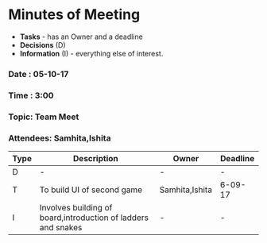 # Minutes of Meeting

* **Tasks** - has an Owner and a deadline
* **Decisions** (D)
* **Information** (I) - everything else of interest.
 
### Date : 05-10-17
### Time : 3:00
### Topic: Team Meet
### Attendees: Samhita,Ishita

Type | Description | Owner | Deadline
---- | ---- | ---- | ----
D | - | - | -
T | To build UI of second game | Samhita,Ishita | 6-09-17
I | Involves building of board,introduction of ladders and snakes | - | -